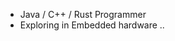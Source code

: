 - Java / C++ / Rust Programmer
- Exploring in Embedded hardware ..

<!---
Rui9426/Rui9426 is a ✨ special ✨ repository because its `README.md` (this file) appears on your GitHub profile.
You can click the Preview link to take a look at your changes.
--->
